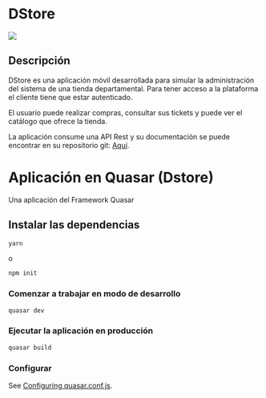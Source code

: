 # DStore

![](https://dl.dropboxusercontent.com/s/y1hjglimtjpijmq/1594688295dstoreimg.jpg)

## Descripción

DStore es una aplicación móvil desarrollada para simular la administración del sistema de una tienda departamental. Para tener acceso a la plataforma el cliente tiene que estar autenticado.

El usuario puede realizar compras, consultar sus tickets y puede ver el catálogo que ofrece la tienda.

La aplicación consume una API Rest y su documentación se puede encontrar en su repositorio git: [Aquí](https://github.com/developerOmega/DStoreDocs).


# Aplicación en Quasar (Dstore)

Una aplicación del Framework Quasar 

## Instalar las dependencias
```bash
yarn
```
o
```bash
npm init
```

### Comenzar a trabajar en modo de desarrollo
```bash
quasar dev
```

### Ejecutar la aplicación en producción
```bash
quasar build
```

### Configurar
See [Configuring quasar.conf.js](https://quasar.dev/quasar-cli/quasar-conf-js).
